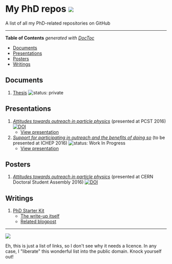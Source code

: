 # My PhD repos ![](https://img.shields.io/badge/USE-%E2%91%82%20THE%20FORKS%20%E2%91%82-green.svg)

A list of all my PhD-related repositories on GitHub

---

<!-- START doctoc generated TOC please keep comment here to allow auto update -->
<!-- DON'T EDIT THIS SECTION, INSTEAD RE-RUN doctoc TO UPDATE -->
**Table of Contents**  *generated with [DocToc](https://github.com/thlorenz/doctoc)*

- [Documents](#documents)
- [Presentations](#presentations)
- [Posters](#posters)
- [Writings](#writings)

<!-- END doctoc generated TOC please keep comment here to allow auto update -->

## Documents

1. [Thesis](https://github.com/RaoOfPhysics/Thesis) ![status: private](https://img.shields.io/badge/status-private-red.svg)

## Presentations

1. [*Attitudes towards outreach in particle physics*](https://github.com/RaoOfPhysics/201604_PCST) (presented at PCST 2016) [![DOI](https://zenodo.org/badge/doi/10.5281/zenodo.50791.svg)](http://dx.doi.org/10.5281/zenodo.50791)
    - [View presentation](https://via.hypothes.is/https://raoofphysics.github.io/201604_PCST/)
2. [*Support for participating in outreach and the benefits of doing so*](https://github.com/RaoOfPhysics/201608_ICHEP/) (to be presented at ICHEP 2016) ![status: Work In Progress](https://img.shields.io/badge/status-Work%20In%20Progress-red.svg)
    - [View presentation](https://via.hypothes.is/https://raoofphysics.github.io/201608_ICHEP/)

## Posters

1. [*Attitudes towards outreach in particle physics*](https://github.com/RaoOfPhysics/201605_CERN-DSA) (presented at CERN Doctoral Student Assembly 2016) [![DOI](https://zenodo.org/badge/doi/10.5281/zenodo.51285.svg)](http://dx.doi.org/10.5281/zenodo.51285)

## Writings

1. [PhD Starter Kit](https://github.com/RaoOfPhysics/phd-starter-kit)
    - [The write-up itself](http://raoofphysics.github.io/phd-starter-kit)
    - [Related blogpost](http://achintyarao.in/2014/12/phdchat/)

---

[![](https://img.shields.io/badge/Licence-CC0-green.svg)](https://creativecommons.org/publicdomain/zero/1.0/)

Eh, this is just a list of links, so I don't see why it needs a licence.
In any case, I "liberate" this wonderful list into the public domain.
Knock yourself out!
